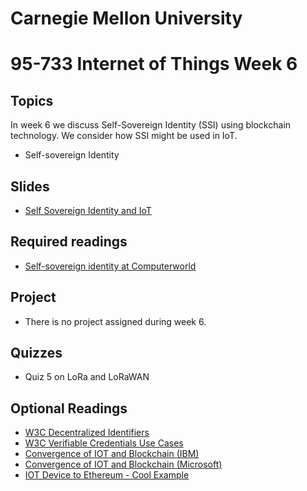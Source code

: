 # Carnegie Mellon University

# 95-733 Internet of Things Week 6

## Topics

In week 6 we discuss Self-Sovereign Identity (SSI) using blockchain technology.
We consider how SSI might be used in IoT.

+ Self-sovereign Identity

## Slides

+ [Self Sovereign Identity and IoT](https://www.andrew.cmu.edu/user/mm6/95-733/PowerPoint/06_IoTandSelfSovereignIdentity.pdf)

## Required readings

+ [Self-sovereign identity at Computerworld](https://www.computerworld.com/article/3244128/how-blockchain-makes-self-sovereign-identities-possible.html)

## Project

+ There is no project assigned during week 6.

## Quizzes

+ Quiz 5 on LoRa and LoRaWAN

## Optional Readings

+ [W3C Decentralized Identifiers](https://www.w3.org/TR/did-core/)
+ [W3C Verifiable Credentials Use Cases](https://www.w3.org/TR/vc-use-cases/)
+ [Convergence of IOT and Blockchain (IBM)](https://www.ibm.com/internet-of-things/trending/blockchain)
+ [Convergence of IOT and Blockchain (Microsoft)](https://azure.microsoft.com/en-us/solutions/blockchain/)
+ [IOT Device to Ethereum - Cool Example](https://hackaday.com/2017/11/09/iot-with-the-ethereum-blockchain/)
